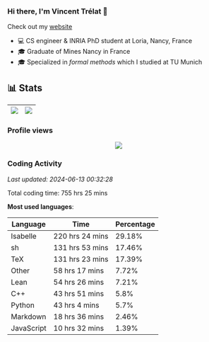 ### Hi there, I'm Vincent Trélat 👋

Check out my [website](https://vtrelat.github.io)

-   💻 CS engineer & INRIA PhD student at Loria, Nancy, France
-   🎓 Graduate of Mines Nancy in France
-   🎓 Specialized in _formal methods_ which I studied at TU Munich

## 📊 **Stats**

| <img align="center" src="https://readme-stats.clckblog.space/api?username=VTrelat&show_icons=true&include_all_commits=true&theme=tokyonight&hide_border=true" /> | <img align="center" src="https://readme-stats.clckblog.space/api/top-langs/?username=VTrelat&layout=compact&theme=tokyonight&hide_border=true" /> |
| ---------------------------------------------------------------------------------------------------------------------------------------------------------------- | ------------------------------------------------------------------------------------------------------------------------------------------------- |

### Profile views

<p align="center">
 <img src="https://profile-counter.glitch.me/VTrelat/count.svg" />
</p>

<!--automations-->
### Coding Activity
_Last updated: 2024-06-13 00:32:28_

Total coding time: 755 hrs 25 mins

**Most used languages**:

| Language | Time | Percentage |
| ------------- | ------------- | ------------- |
| Isabelle | 220 hrs 24 mins | 29.18% |
| sh | 131 hrs 53 mins | 17.46% |
| TeX | 131 hrs 23 mins | 17.39% |
| Other | 58 hrs 17 mins | 7.72% |
| Lean | 54 hrs 26 mins | 7.21% |
| C++ | 43 hrs 51 mins | 5.8% |
| Python | 43 hrs 4 mins | 5.7% |
| Markdown | 18 hrs 36 mins | 2.46% |
| JavaScript | 10 hrs 32 mins | 1.39% |

